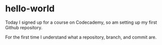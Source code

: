 # hello-world

Today I signed up for a course on Codecademy, so am setting up my first Github repository.

For the first time I understand what a repository, branch, and commit are. 

